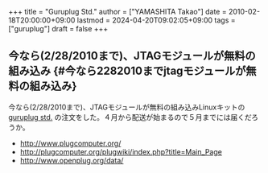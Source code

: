 +++
title = "Guruplug Std."
author = ["YAMASHITA Takao"]
date = 2010-02-18T20:00:00+09:00
lastmod = 2024-04-20T09:02:05+09:00
tags = ["guruplug"]
draft = false
+++

## 今なら(2/28/2010まで)、JTAGモジュールが無料の組み込み {#今なら2282010までjtagモジュールが無料の組み込み}

今なら(2/28/2010まで)、JTAGモジュールが無料の組み込みLinuxキットの
[guruplug
std.](http://www.globalscaletechnologies.com/p-31-guruplug-server-standard.aspx) の注文をした。４月から配送が始まるので５月までには届くだろうか。

-   <http://www.plugcomputer.org/>
-   <http://plugcomputer.org/plugwiki/index.php?title=Main_Page>
-   <http://www.openplug.org/data/>
